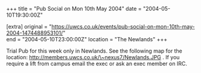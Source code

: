 +++
title = "Pub Social on Mon 10th May 2004"
date = "2004-05-10T19:30:00Z"

[extra]
original = "https://uwcs.co.uk/events/pub-social-on-mon-10th-may-2004-1474488953101/"    
end = "2004-05-10T23:00:00Z"
location = "The Newlands"
+++

Trial Pub for this week only in Newlands.  See the following map for the location: http://members.uwcs.co.uk/\~nexus7/Newlands.JPG .  If you require a lift from campus email the exec or ask an exec member on IRC.

